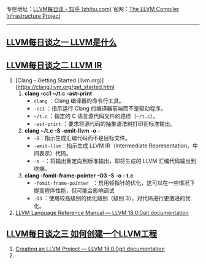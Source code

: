 
专栏地址：[LLVM每日谈 - 知乎 (zhihu.com)](https://www.zhihu.com/column/llvm-clang)
官网：[The LLVM Compiler Infrastructure Project](https://llvm.org/)

---
## [LLVM每日谈之一 LLVM是什么](https://zhuanlan.zhihu.com/p/26127007)
## [LLVM每日谈之二 LLVM IR](https://zhuanlan.zhihu.com/p/26127100)
1. [Clang - Getting Started (llvm.org)](https://clang.llvm.org/get_started.html
	1. **clang -cc1 ~/t.c -ast-print**
		- `clang` ：Clang 编译器的命令行工具。
		- `-cc1` ：指示运行 Clang 的编译器前端而不是驱动程序。
		- `~/t.c` ：指定的 C 语言源代码文件的路径（`~/t.c`）。
		- `-ast-print` ：要求将源代码的抽象语法树打印到标准输出。
	2. **clang ~/t.c -S -emit-llvm -o -**
		- `-S`：指示生成汇编代码而不是目标文件。
		- `-emit-llvm`：指示生成 LLVM IR（Intermediate Representation，中间表示）代码。
		- `-o -`：将输出重定向到标准输出，即将生成的 LLVM 汇编代码输出到终端。
	3. **clang -fomit-frame-pointer -O3 -S -o - t.c**
		 -  `-fomit-frame-pointer ` ：启用帧指针的优化，这可以在一些情况下提高程序性能，但可能会影响调试
		 - `-O3` ：使用较高级别的优化级别（级别 3），对代码进行更激进的优化。
2. [LLVM Language Reference Manual — LLVM 18.0.0git documentation](https://llvm.org/docs/LangRef.html)


## [LLVM每日谈之三 如何创建一个LLVM工程](https://zhuanlan.zhihu.com/p/26127139)
1.  [Creating an LLVM Project — LLVM 18.0.0git documentation](https://llvm.org/docs/Projects.html)
2. 
